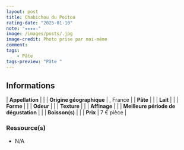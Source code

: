 ```yaml
---
layout: post
title: Chabichou du Poitou
rating-date: "2025-01-10"
note: "★★★★☆"
image: /images/posts/.jpg
image-credit: Photo prise par moi-même
comment: 
tags:
    - Pâte 
tags-preview: "Pâte "
---
```


## Informations

| **Appellation** |  |
| **Origine géographique** | , France |
| **Pâte** |  |
| **Lait** |  |
| **Forme** |  |
| **Odeur** |  |
| **Texture** |  |
| **Affinage** |  |
| **Meilleure période de dégustation** |  |
| **Boisson(s)** |  |
| **Prix** | 7 € pièce |

### Ressource(s)
* N/A